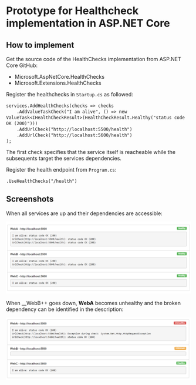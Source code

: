 # Prototype for Healthcheck implementation in ASP.NET Core

## How to implement

Get the source code of the HealthChecks implementation from ASP.NET Core GitHub:

- Microsoft.AspNetCore.HealthChecks
- Microsoft.Extensions.HealthChecks

Register the healthchecks in `Startup.cs` as followed:

```
services.AddHealthChecks(checks => checks
    .AddValueTaskCheck("I am alive", () => new ValueTask<IHealthCheckResult>(HealthCheckResult.Healthy("status code OK (200)")))
    .AddUrlCheck("http://localhost:5500/health")
    .AddUrlCheck("http://localhost:5600/health")
);
```

The first check specifies that the service itself is reacheable while the subsequents target the services dependencies.

Register the health endpoint from `Program.cs`:

```
.UseHealthChecks("/health")
```

## Screenshots

When all services are up and their dependencies are accessible:

![healthy](healthy.png)

When __WebB++ goes down, __WebA__ becomes unhealthy and the broken dependency can be identified in the description:

![unhealthy](unhealthy.png)